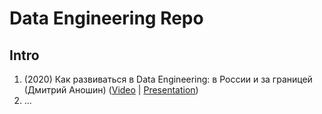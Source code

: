 # Data Engineering Repo

## Intro

1. (2020) Как развиваться в Data Engineering: в России и за границей (Дмитрий Аношин) ([Video](https://youtu.be/7rQcfaGgu1U) | [Presentation](presentations/2020_Дмитрий-Аношин_Как-развиваться-в-Data-Engineering-в-России-и-за-границей.pdf))
2. ...